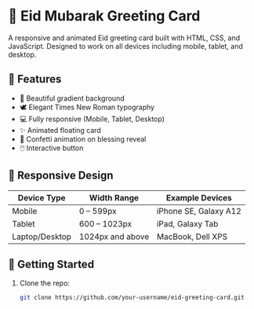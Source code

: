 # 🎉 Eid Mubarak Greeting Card

A responsive and animated Eid greeting card built with HTML, CSS, and JavaScript. Designed to work on all devices including mobile, tablet, and desktop.

## 🌟 Features

- 🎨 Beautiful gradient background
- 🕊️ Elegant Times New Roman typography
- 💻 Fully responsive (Mobile, Tablet, Desktop)
- ✨ Animated floating card
- 🎊 Confetti animation on blessing reveal
- 🖱️ Interactive button

## 📱 Responsive Design

| Device Type    | Width Range      | Example Devices       |
| -------------- | ---------------- | --------------------- |
| Mobile         | 0 – 599px        | iPhone SE, Galaxy A12 |
| Tablet         | 600 – 1023px     | iPad, Galaxy Tab      |
| Laptop/Desktop | 1024px and above | MacBook, Dell XPS     |

## 🚀 Getting Started

1. Clone the repo:
   ```bash
   git clone https://github.com/your-username/eid-greeting-card.git
